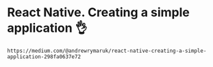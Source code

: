 # React Native. Creating a simple application 👌

```
https://medium.com/@andrewrymaruk/react-native-creating-a-simple-application-298fa0637e72
```
